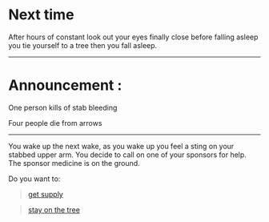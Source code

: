 # Next time 

After hours of constant look out your eyes finally close before falling asleep you tie yourself to a tree then you fall asleep.

---
# Announcement : 
One person kills of stab bleeding 

Four people die from arrows 

---
You wake up the next wake, as you wake up you feel a sting on your stabbed upper arm. You decide to call on one of your sponsors for help. The sponsor medicine is on the ground.

Do you want to: 


> [get supply](24-get-supply.md)

> [stay on the tree](26-death.md)